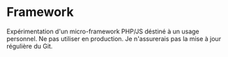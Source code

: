 # Framework

Expérimentation d'un micro-framework PHP/JS déstiné à un usage personnel.
Ne pas utiliser en production. Je n'assurerais pas la mise à jour régulière du Git.
